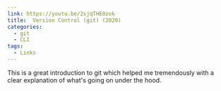 ```yaml
---
link: https://youtu.be/2sjqTHE0zok
title:  Version Control (git) (2020)
categories:
  - git
  - CLI
tags:
  - Links
---
```

This is a great introduction to git which helped me tremendously with a clear explanation of what's going on under the hood.